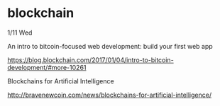 # blockchain

1/11 Wed

An intro to bitcoin-focused web development: build your first web app 

 https://blog.blockchain.com/2017/01/04/intro-to-bitcoin-development/#more-10261

Blockchains for Artificial Intelligence 

 http://bravenewcoin.com/news/blockchains-for-artificial-intelligence/

